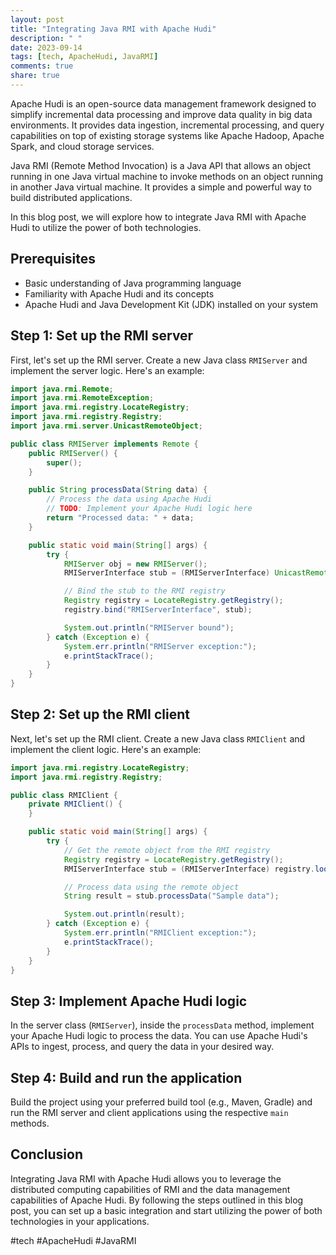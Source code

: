 ```yaml
---
layout: post
title: "Integrating Java RMI with Apache Hudi"
description: " "
date: 2023-09-14
tags: [tech, ApacheHudi, JavaRMI]
comments: true
share: true
---
```


Apache Hudi is an open-source data management framework designed to simplify incremental data processing and improve data quality in big data environments. It provides data ingestion, incremental processing, and query capabilities on top of existing storage systems like Apache Hadoop, Apache Spark, and cloud storage services.

Java RMI (Remote Method Invocation) is a Java API that allows an object running in one Java virtual machine to invoke methods on an object running in another Java virtual machine. It provides a simple and powerful way to build distributed applications.

In this blog post, we will explore how to integrate Java RMI with Apache Hudi to utilize the power of both technologies. 

## Prerequisites
- Basic understanding of Java programming language
- Familiarity with Apache Hudi and its concepts
- Apache Hudi and Java Development Kit (JDK) installed on your system

## Step 1: Set up the RMI server
First, let's set up the RMI server. Create a new Java class `RMIServer` and implement the server logic. Here's an example:

```java
import java.rmi.Remote;
import java.rmi.RemoteException;
import java.rmi.registry.LocateRegistry;
import java.rmi.registry.Registry;
import java.rmi.server.UnicastRemoteObject;

public class RMIServer implements Remote {
    public RMIServer() {
        super();
    }

    public String processData(String data) {
        // Process the data using Apache Hudi
        // TODO: Implement your Apache Hudi logic here
        return "Processed data: " + data;
    }

    public static void main(String[] args) {
        try {
            RMIServer obj = new RMIServer();
            RMIServerInterface stub = (RMIServerInterface) UnicastRemoteObject.exportObject(obj, 0);

            // Bind the stub to the RMI registry
            Registry registry = LocateRegistry.getRegistry();
            registry.bind("RMIServerInterface", stub);

            System.out.println("RMIServer bound");
        } catch (Exception e) {
            System.err.println("RMIServer exception:");
            e.printStackTrace();
        }
    }
}
```

## Step 2: Set up the RMI client
Next, let's set up the RMI client. Create a new Java class `RMIClient` and implement the client logic. Here's an example:

```java
import java.rmi.registry.LocateRegistry;
import java.rmi.registry.Registry;

public class RMIClient {
    private RMIClient() {
    }

    public static void main(String[] args) {
        try {
            // Get the remote object from the RMI registry
            Registry registry = LocateRegistry.getRegistry();
            RMIServerInterface stub = (RMIServerInterface) registry.lookup("RMIServerInterface");

            // Process data using the remote object
            String result = stub.processData("Sample data");

            System.out.println(result);
        } catch (Exception e) {
            System.err.println("RMIClient exception:");
            e.printStackTrace();
        }
    }
}
```

## Step 3: Implement Apache Hudi logic
In the server class (`RMIServer`), inside the `processData` method, implement your Apache Hudi logic to process the data. You can use Apache Hudi's APIs to ingest, process, and query the data in your desired way.

## Step 4: Build and run the application
Build the project using your preferred build tool (e.g., Maven, Gradle) and run the RMI server and client applications using the respective `main` methods.

## Conclusion
Integrating Java RMI with Apache Hudi allows you to leverage the distributed computing capabilities of RMI and the data management capabilities of Apache Hudi. By following the steps outlined in this blog post, you can set up a basic integration and start utilizing the power of both technologies in your applications.

#tech #ApacheHudi #JavaRMI